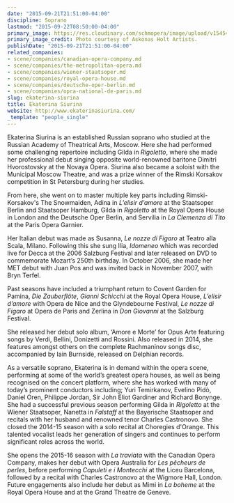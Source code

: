 ```yaml
---
date: "2015-09-21T21:51:00-04:00"
discipline: Soprano
lastmod: "2015-09-22T08:50:00-04:00"
primary_image: https://res.cloudinary.com/schmopera/image/upload/v1545409169/media/webhook-uploads/1442886433518/Siurina-4Square.jpg.jpg
primary_image_credit: Photo courtesy of Askonas Holt Artists.
publishDate: "2015-09-21T21:51:00-04:00"
related_companies:
- scene/companies/canadian-opera-company.md
- scene/companies/the-metropolitan-opera.md
- scene/companies/wiener-staatsoper.md
- scene/companies/royal-opera-house.md
- scene/companies/deutsche-oper-berlin.md
- scene/companies/opra-national-de-paris.md
slug: ekaterina-siurina
title: Ekaterina Siurina
website: http://www.ekaterinasiurina.com/
_template: "people_single"
---
```


Ekaterina Siurina is an established Russian soprano who studied at the Russian Academy of Theatrical Arts, Moscow. Here she had performed some challenging repertoire including Gilda in *Rigoletto*, where she made her professional debut singing opposite world-renowned baritone Dimitri Hvorostovsky at the Novaya Opera. Siurina also became a soloist with the Municipal Moscow Theatre, and was a prize winner of the Rimski Korsakov 
competition in St Petersburg during her studies.

From here, she went on to master multiple key parts including Rimski-Korsakov's The Snowmaiden, Adina in *L’elisir d’amore* at the Staatsoper Berlin and Staatsoper Hamburg, Gilda in *Rigoletto* at the Royal Opera House in London and the Deutsche Oper Berlin, and Servilia in *La Clemenza di Tito* at the Paris Opera Garnier.

Her Italian debut was made as Susanna, *Le nozze di Figaro* at Teatro alla Scala, Milano. Following this she sung Ilia, *Idomeneo* which was recorded live for Decca at the 2006 Salzburg Festival and later released on DVD to commemorate Mozart’s 250th birthday. In October 2006, she made her MET debut with Juan Pos and was invited back in November 2007, with Bryn Terfel.

Past seasons have included a triumphant return to Covent Garden for Pamina, *Die Zauberflöte*, *Gianni Schicchi* at the Royal Opera House, *L’elisir d’amore* with Opera de Nice and the Glyndebourne Festival, *Le nozze di Figaro* at Opera de Paris and Zerlina in *Don Giovanni* at the Salzburg Festival. 

She released her debut solo album, ‘Amore e Morte’ for Opus Arte featuring songs by Verdi, Bellini, Donizetti and Rossini. Also released in 2014, she features amongst others on the complete Rachmaninov songs disc, accompanied by Iain Burnside, released on Delphian records.

As a versatile soprano, Ekaterina is in demand within the opera scene, performing at some of the world’s greatest opera houses, as well as being recognised on the concert platform, where she has worked with many of today’s prominent conductors including; Yuri Temirkanov, Evelino Pidò, Daniel Oren, Philippe Jordan, Sir John Eliot Gardiner and Richard Bonynge. She had a successful previous season performing Gilda in *Rigoletto* at the Wiener Staatsoper, Nanetta in *Falstaff* at the Bayerische Staatsoper and recitals with her husband and renowned tenor Charles Castronovo. She closed the 2014-15 season with a solo recital at Choregies d'Orange. This talented vocalist leads her generation of singers and continues to perform significant roles across the world. 

She opens the 2015-16 season with *La traviata* with the Canadian Opera Company, makes her debut with Opera Australia for *Les pêcheurs de perles*, before performing *Capuleti e i Montecchi* at the Liceu Barcelona, followed by a recital with Charles Castronovo at the Wigmore Hall, London. Future engagements also include her debut as Mimi in *La boheme* at the Royal Opera House and at the Grand Theatre de Geneve.
